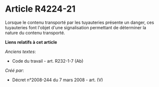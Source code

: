 # Article R4224-21

Lorsque le contenu transporté par les tuyauteries présente un danger, ces tuyauteries font l'objet d'une signalisation
permettant de déterminer la nature du contenu transporté.

**Liens relatifs à cet article**

_Anciens textes_:

  - Code du travail - art. R232-1-7 (Ab)

_Créé par_:

  - Décret n°2008-244 du 7 mars 2008 - art. (V)
